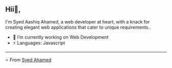 ## Hii👋, 
I'm Syed Aashiq Ahamed, a web developer at heart, with a knack for creating elegant web applications that cater to unique requirements.. 


- 🔭 I’m currently working on Web Development
-  ⚡ Languages: Javascript


---

⭐️ From [Syed Ahamed](https://www.syedahamed.in/)


<!--
**SYEDAHAMED29/syedahamed29** is a ✨ _special_ ✨ repository because its `README.md` (this file) appears on your GitHub profile.

Here are some ideas to get you started:

- 🔭 I’m currently working on ...
- 🌱 I’m currently learning ...
- 👯 I’m looking to collaborate on ...
- 🤔 I’m looking for help with ...
- 💬 Ask me about ...
- 📫 How to reach me: ...
- 😄 Pronouns: ...
- ⚡ Fun fact: ...
-->
